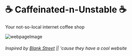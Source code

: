 # ☕️ Caffeinated-n-Unstable ☕️
Your not-so-local internet coffee shop 

![webpageImage](https://github.com/zdisanto/Caffeinated-n-Unstable/assets/70993217/dde1e337-6371-40b9-b72a-226c1dd342ad)

###### Inspired by [Blank Street](https://www.blankstreet.com) || _'cause they have a cool website_
